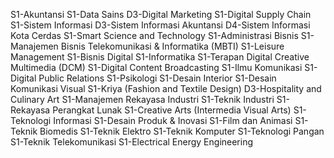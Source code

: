 S1-Akuntansi
S1-Data Sains
D3-Digital Marketing
S1-Digital Supply Chain
S1-Sistem Informasi
D3-Sistem Informasi Akuntansi
D4-Sistem Informasi Kota Cerdas
S1-Smart Science and Technology
S1-Administrasi Bisnis
S1-Manajemen Bisnis Telekomunikasi & Informatika (MBTI)
S1-Leisure Management
S1-Bisnis Digital
S1-Informatika
S1-Terapan Digital Creative Multimedia (DCM)
S1-Digital Content Broadcasting
S1-Ilmu Komunikasi
S1-Digital Public Relations
S1-Psikologi
S1-Desain Interior
S1-Desain Komunikasi Visual
S1-Kriya (Fashion and Textile Design)
D3-Hospitality and Culinary Art
S1-Manajemen Rekayasa Industri
S1-Teknik Industri
S1-Rekayasa Perangkat Lunak
S1-Creative Arts (Intermedia Visual Arts)
S1-Teknologi Informasi
S1-Desain Produk & Inovasi
S1-Film dan Animasi
S1-Teknik Biomedis
S1-Teknik Elektro
S1-Teknik Komputer
S1-Teknologi Pangan
S1-Teknik Telekomunikasi
S1-Electrical Energy Engineering

